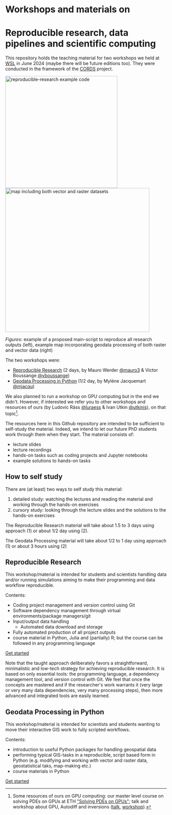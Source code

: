 # Workshops and materials on
# Reproducible research, data pipelines and scientific computing

This repository holds the teaching material for two workshops we held at [WSL](https://www.wsl.ch/en/projects/cords/) in June 2024 (maybe there will be future editions too).  They were conducted in the framework of the [CORDS](https://www.wsl.ch/en/projects/cords/) project.


<img src="https://github.com/mauro3/CORDS/assets/4098145/24e60cd5-bd6a-44b5-a494-e97ae96eebf3" alt="reproducible-research example code" width="350"/>
<img src="https://github.com/mauro3/CORDS/assets/4098145/6bd89a78-f8fa-418f-bde5-bab4f85bf5f3" alt="map including both vector and raster datasets" width="450"/>

*Figures*: example of a proposed main-script to reproduce all research outputs (left), example map incorporating geodata processing of both raster and vector data (right)

The two workshops were:

- [Reproducible Research](https://github.com/mauro3/CORDS/tree/master/Workshop-Reproducible-Research) (2 days, by Mauro Werder [@mauro3](https://github.com/mauro3) & Victor Boussange [@vboussange](https://github.com/vboussange))
- [Geodata Processing in Python](https://github.com/mauro3/CORDS/tree/master/Workshop-Geodata-Processing) (1/2 day, by Mylène Jacquemart [@mjacqu](https://github.com/mjacqu))

We also planned to run a workshop on GPU computing but in the end we didn't.  However, if interested we refer you to other workshops and resources of ours (by Ludovic Räss
[@luraess](https://github.com/luraess) & Ivan Utkin [@utkinis](https://github.com/utkinis)), on that topic[^gpu-resources].

The resources here in this Github repository are intended to be sufficient to self-study the material.  Indeed, we intend to let our future PhD students work through them when they start. The material consists of:
- lecture slides
- lecture recordings
- hands-on tasks such as coding projects and Jupyter notebooks
- example solutions to hands-on tasks

## How to self study

There are (at least) two ways to self study this material:
1. detailed study: watching the lectures and reading the material and working through the hands-on exercises
2. cursory study: looking through the lecture slides and the solutions to the hands-on exercises

The Reproducible Research material will take about 1.5 to 3 days using approach (1) or about 1/2 day using (2).

The Geodata Processing material will take about 1/2 to 1 day using approach (1) or about 3 hours using (2)

## Reproducible Research

This workshop/material is intended for students and scientists handling data and/or running simulations aiming to make their programming and data workflow reproducible.

Contents:
- Coding project management and version control using Git
- Software dependency management through virtual environments/package managers/git
- Input/output data handling
  - Automated data download and storage
- Fully automated production of all project outputs
- course material in Python, Julia and (partially) R; but the course can be followed in any programming language

[Get started](https://github.com/mauro3/CORDS/tree/master/Workshop-Reproducible-Research)

Note that the taught approach deliberately favors a straightforward, minimalistic and low-tech strategy for achieving reproducible research.
It is based on only essential tools: the programming language, a dependency management tool, and version control with Git.
We feel that once the concepts are mastered and if the researcher's work warrants it (very large or very many data dependencies, very many processing steps), then more advanced and integrated tools are easily learned.

## Geodata Processing in Python

This workshop/material is intended for scientists and students wanting to move their interactive GIS work to fully scripted workflows.

Contents:
- introduction to useful Python packages for handling geospatial data
- performing typical GIS-tasks in a reproducible, script based form in Python (e.g. modifying and working with vector and raster data, geostatistical taks, map-making etc.)
- course materials in Python

[Get started](https://github.com/mauro3/CORDS/tree/master/Workshop-Geodata-Processing)

[^gpu-resources]: Some resources of ours on GPU computing:  our master level course on solving PDEs on GPUs at ETH ["Solving PDEs on GPUs"](https://pde-on-gpu.vaw.ethz.ch/); talk and workshop about GPU, Autodiff and inversions ([talk](https://live.juliacon.org/talk/YKUD8Q), [workshop](https://live.juliacon.org/talk/GTKJZL)).
